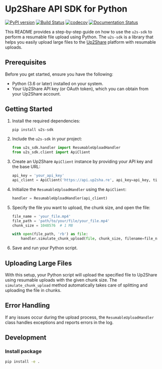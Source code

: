 # Up2Share API SDK for Python

[![PyPI version](https://badge.fury.io/py/u2s-sdk.svg)](https://badge.fury.io/py/u2s-sdk)
[![Build Status](https://travis-ci.com/up2share/u2s-sdk.svg?branch=master)](https://travis-ci.com/up2share/u2s-sdk)
[![codecov](https://codecov.io/gh/up2share/u2s-sdk/branch/master/graph/badge.svg)](https://codecov.io/gh/up2share/u2s-sdk)
[![Documentation Status](https://readthedocs.org/projects/u2s-sdk/badge/?version=latest)](https://u2s-sdk.readthedocs.io/en/latest/?badge=latest)

This README provides a step-by-step guide on how to use the `u2s-sdk` to perform a resumable file upload using Python. The `u2s-sdk` is a library that helps you easily upload large files to the [Up2Share](https://up2sha.re/) platform with resumable uploads.

## Prerequisites

Before you get started, ensure you have the following:

- Python (3.6 or later) installed on your system.
- Your Up2Share API key (or OAuth token), which you can obtain from your Up2Share account.

## Getting Started

1. Install the required dependencies:

   ```bash
   pip install u2s-sdk
   ```

2. Include the `u2s-sdk` in your project:

   ```python
   from u2s_sdk.handler import ResumableUploadHandler
   from u2s_sdk.client import ApiClient
   ```

3. Create an Up2Share `ApiClient` instance by providing your API key and the base URL:

   ```python
   api_key = 'your_api_key'
   api_client = ApiClient('https://api.up2sha.re', api_key=api_key, timeout=60)
   ```

4. Initialize the `ResumableUploadHandler` using the `ApiClient`:

   ```python
   handler = ResumableUploadHandler(api_client)
   ```

5. Specify the file you want to upload, the chunk size, and open the file:

   ```python
   file_name = 'your_file.mp4'
   file_path = 'path/to/your/file/your_file.mp4'
   chunk_size = 1048576  # 1 MB

   with open(file_path, 'rb') as file:
       handler.simulate_chunk_upload(file, chunk_size, filename=file_name)
   ```

6. Save and run your Python script.

## Uploading Large Files

With this setup, your Python script will upload the specified file to Up2Share using resumable uploads with the given chunk size. The `simulate_chunk_upload` method automatically takes care of splitting and uploading the file in chunks.

## Error Handling

If any issues occur during the upload process, the `ResumableUploadHandler` class handles exceptions and reports errors in the log.

## Development

### Install package

```bash
pip install -e .
```

